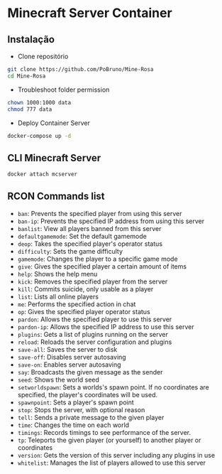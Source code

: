 # Minecraft Server Container

## Instalação
* Clone repositório
```sh
git clone https://github.com/PoBruno/Mine-Rosa
cd Mine-Rosa
```
* Troubleshoot folder permission
```sh
chown 1000:1000 data
chmod 777 data
```
* Deploy Container Server
```sh
docker-compose up -d
```

## CLI Minecraft Server
```sh
docker attach mcserver
```

## RCON Commands list 

* `ban`: Prevents the specified player from using this server
* `ban-ip`: Prevents the specified IP address from using this server
* `banlist`: View all players banned from this server
* `defaultgamemode`: Set the default gamemode
* `deop`: Takes the specified player's operator status
* `difficulty`: Sets the game difficulty
* `gamemode`: Changes the player to a specific game mode
* `give`: Gives the specified player a certain amount of items
* `help`: Shows the help menu
* `kick`: Removes the specified player from the server
* `kill`: Commits suicide, only usable as a player
* `list`: Lists all online players
* `me`: Performs the specified action in chat
* `op`: Gives the specified player operator status
* `pardon`: Allows the specified player to use this server
* `pardon-ip`: Allows the specified IP address to use this server
* `plugins`: Gets a list of plugins running on the server
* `reload`: Reloads the server configuration and plugins
* `save-all`: Saves the server to disk
* `save-off`: Disables server autosaving
* `save-on`: Enables server autosaving
* `say`: Broadcasts the given message as the sender
* `seed`: Shows the world seed
* `setworldspawn`: Sets a worlds's spawn point. If no coordinates are specified, the player's coordinates will be used.
* `spawnpoint`: Sets a player's spawn point
* `stop`: Stops the server, with optional reason
* `tell`: Sends a private message to the given player
* `time`: Changes the time on each world
* `timings`: Records timings to see performance of the server.
* `tp`: Teleports the given player (or yourself) to another player or coordinates
* `version`: Gets the version of this server including any plugins in use
* `whitelist`: Manages the list of players allowed to use this server
